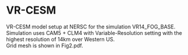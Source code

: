 # VR-CESM

VR-CESM model setup at NERSC for the simulation VR14_FOG_BASE.<br>
Simulation uses CAM5 + CLM4 with Variable-Resolution setting with the highest resolution of 14km over Western US.<br>
Grid mesh is shown in Fig2.pdf.
